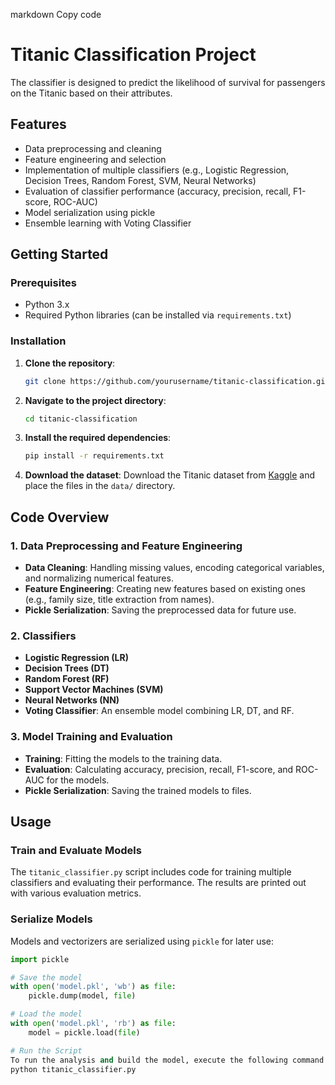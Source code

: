 markdown
Copy code
# Titanic Classification Project

The classifier is designed to predict the likelihood of survival for passengers on the Titanic based on their attributes.

## Features

- Data preprocessing and cleaning
- Feature engineering and selection
- Implementation of multiple classifiers (e.g., Logistic Regression, Decision Trees, Random Forest, SVM, Neural Networks)
- Evaluation of classifier performance (accuracy, precision, recall, F1-score, ROC-AUC)
- Model serialization using pickle
- Ensemble learning with Voting Classifier

## Getting Started

### Prerequisites

- Python 3.x
- Required Python libraries (can be installed via `requirements.txt`)

### Installation

1. **Clone the repository**:
    ```bash
    git clone https://github.com/yourusername/titanic-classification.git
    ```

2. **Navigate to the project directory**:
    ```bash
    cd titanic-classification
    ```

3. **Install the required dependencies**:
    ```bash
    pip install -r requirements.txt
    ```

4. **Download the dataset**:
    Download the Titanic dataset from [Kaggle](https://www.kaggle.com/c/titanic/data) and place the files in the `data/` directory.

## Code Overview

### 1. Data Preprocessing and Feature Engineering

- **Data Cleaning**: Handling missing values, encoding categorical variables, and normalizing numerical features.
- **Feature Engineering**: Creating new features based on existing ones (e.g., family size, title extraction from names).
- **Pickle Serialization**: Saving the preprocessed data for future use.

### 2. Classifiers

- **Logistic Regression (LR)**
- **Decision Trees (DT)**
- **Random Forest (RF)**
- **Support Vector Machines (SVM)**
- **Neural Networks (NN)**
- **Voting Classifier**: An ensemble model combining LR, DT, and RF.

### 3. Model Training and Evaluation

- **Training**: Fitting the models to the training data.
- **Evaluation**: Calculating accuracy, precision, recall, F1-score, and ROC-AUC for the models.
- **Pickle Serialization**: Saving the trained models to files.

## Usage

### Train and Evaluate Models

The `titanic_classifier.py` script includes code for training multiple classifiers and evaluating their performance. The results are printed out with various evaluation metrics.

### Serialize Models

Models and vectorizers are serialized using `pickle` for later use:
```python
import pickle

# Save the model
with open('model.pkl', 'wb') as file:
    pickle.dump(model, file)

# Load the model
with open('model.pkl', 'rb') as file:
    model = pickle.load(file)

# Run the Script
To run the analysis and build the model, execute the following command:
python titanic_classifier.py


